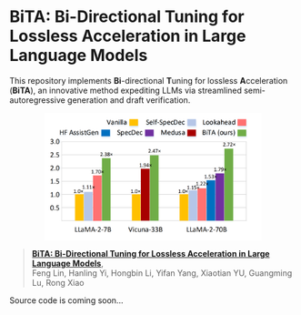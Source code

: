 # BiTA: Bi-Directional Tuning for Lossless Acceleration in Large Language Models
This repository implements **Bi**-directional **T**uning for lossless **A**cceleration (**BiTA**), an innovative method expediting LLMs via streamlined semi-autoregressive generation and draft verification.

<p align="center"> <img src='docs/headline.png' align="center" height="225px"> </p>

> [**BiTA: Bi-Directional Tuning for Lossless Acceleration in Large Language Models**](https://arxiv.org),   
> Feng Lin, Hanling Yi, Hongbin Li, Yifan Yang, Xiaotian YU, Guangming Lu, Rong Xiao


Source code is coming soon...
